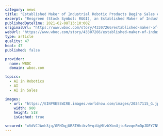 ```yaml
---
category: news
title: "Established Maker of Industrial Robotic Products Begins Sales of Wanda, a Disinfecting Mobile Robot to aid the Pandemic"
excerpt: "Resgreen (Stock Symbol: RGGI), an Established Maker of Industrial Robotic Products Begins Sales of Wanda, a Disinfecting Mobile Robot to battle the Pandemic"
publishedDateTime: 2021-02-08T13:10:00Z
originalUrl: "https://www.wboc.com/story/43307266/established-maker-of-industrial-robotic-products-begins-sales-of-wanda-a-disinfecting-mobile-robot-to-aid-the-pandemic"
webUrl: "https://www.wboc.com/story/43307266/established-maker-of-industrial-robotic-products-begins-sales-of-wanda-a-disinfecting-mobile-robot-to-aid-the-pandemic"
type: article
quality: 47
heat: 47
published: false

provider:
  name: WBOC
  domain: wboc.com

topics:
  - AI in Robotics
  - AI
  - AI in Sales

images:
  - url: "https://EINPRESSWIRE.images.worldnow.com/images/20347115_G.jpg?lastEditedDate=1612767915000"
    width: 900
    height: 518
    isCached: true

secured: "xVdVCJAmh3jq/GFHDqjUR8THhikv0+qiUgMfzWXbnUjtu6vvqnFmDpJDEY7N5hCrivhVAUa/7KvYZ27uWTLSfz+ITTEfiSz+EVxyOXPTJeBaIeJQgdnvxo88AoWX9YQtSCvhgIPBtNY4+VOWRO+HwzHhoKoA1IPhwbldsguw5iedI2MOc7xwrJUT1yexRQeWYRM0lTvz4++h39ScD9jdZQPvmZ0axfV3K+kBNDXPPYjUcWuHI313xCreJTmsuruVfNXpHUPCoDb+Y/Yc/0+lBr9c3Pl7YL3M6nVmIvR2RFl8vmadGyfAP+Z8UmBYJ866RMypZU5RfLLiOS703HVREumZos4my/9cUJecAbSGa3o=;OrstHoEdIYNt3RZUESI4kw=="
---
```


